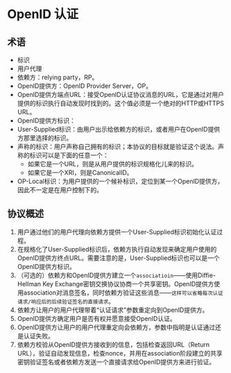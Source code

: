 # OpenID 认证
## 术语
* 标识
* 用户代理
* 依赖方：relying party，RP。
* OpenID提供方：OpenID Provider Server，OP。
* OpenID提供方端点URL：接受OpenID认证协议消息的URL，它是通过对用户提供的标识执行自动发现时找到的。这个值必须是一个绝对的HTTP或HTTPS URL。
* OpenID提供方标识：
* User-Supplied标识：由用户出示给依赖方的标识，或者用户在OpenID提供方那里选择的标识。
* 声称的标识：用户声称自己拥有的标识；本协议的目标就是验证这个说法。声称的标识可以是下面的任意一个：
    * 如果它是一个URL，则是从用户提供的标识规格化儿来的标识。
    * 如果它是一个XRI，则是CanonicalID。
* OP-Local标识：为用户提供的一个候补标识，定位到某一个OpenID提供方，因此不一定是在用户控制下的。

## 协议概述
1. 用户通过他们的用户代理向依赖方提供一个User-Supplied标识初始化认证过程。
2. 在规格化了User-Supplied标识后，依赖方执行自动发现来确定用户使用的OpenID提供方终点URL。需要注意的是，User-Supplied标识也可以是一个OpenID提供方标识。
3. （可选的）依赖方和OpenID提供方建立一个`associatioin`——使用Diffie-Hellman Key Exchange密钥交换协议协商一个共享密钥。OpenID提供方使用association对消息签名，同时依赖方验证这些消息——`这样可以省略每次认证请求/响应后的后续验证签名的直接请求`。
4. 依赖方让用户的用户代理带着“认证请求”参数重定向到OpenID提供方。
5. OpenID提供方确定用户是否有权并愿意接受OpenID认证。
6. OpenID提供方让用户的用户代理重定向会依赖方，参数中指明是认证通过还是认证失败。
7. 依赖方校验从OpenID提供方接收到的信息，包括检查返回URL（Return URL），验证自动发现信息，检查nonce，并用在association阶段建立的共享密钥验证签名或者依赖方发送一个直接请求给OpenID提供方来进行验证。
